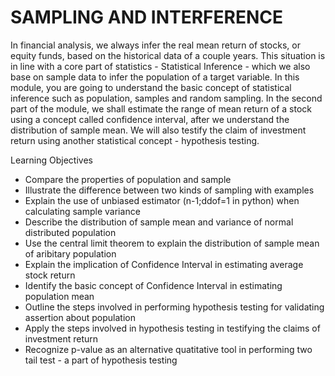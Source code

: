 # SAMPLING AND INTERFERENCE
In financial analysis, we always infer the real mean return of stocks, or equity funds, based on the historical data of a couple years. 
This situation is in line with a core part of statistics - Statistical Inference - which we also base on sample data to infer the population of a target variable.
In this module, you are going to understand the basic concept of statistical inference such as population, samples and random sampling. 
In the second part of the module, we shall estimate the range of mean return of a stock using a concept called confidence interval, after we understand the distribution of sample mean.
We will also testify the claim of investment return using another statistical concept - hypothesis testing.

Learning Objectives
- Compare the properties of population and sample 
- Illustrate the difference between two kinds of sampling with examples
- Explain the use of unbiased estimator (n-1;ddof=1 in python) when calculating sample variance
- Describe the distribution of sample mean and variance of normal distributed population
- Use the central limit theorem to explain the distribution of sample mean of aribitary population
- Explain the implication of Confidence Interval in estimating average stock return
- Identify the basic concept of Confidence Interval in estimating population mean
- Outline the steps involved in performing hypothesis testing for validating assertion about population
- Apply the steps involved in hypothesis testing in testifying the claims of investment return
- Recognize p-value as an alternative quatitative tool in performing two tail test - a part of hypothesis testing
